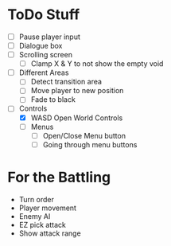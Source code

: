 # ToDo Stuff
- [ ] Pause player input
- [ ] Dialogue box
- [ ] Scrolling screen
    - [ ] Clamp X & Y to not show the empty void
- [ ] Different Areas
    - [ ] Detect transition area
    - [ ] Move player to new position
    - [ ] Fade to black
- [ ] Controls
    - [x] WASD Open World Controls
    - [ ] Menus
        - [ ] Open/Close Menu button
        - [ ] Going through menu buttons

# For the Battling
- Turn order
- Player movement
- Enemy AI
- EZ pick attack
- Show attack range
